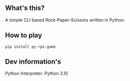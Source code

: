 ## What's this?

A simple CLI based Rock-Paper-Scissors written in Python.

## How to play

```pip install py-rps-game```

## Dev information's

Python Interpreter: Python 3.10
